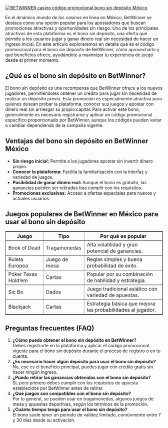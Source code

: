 [![BETWINNER casino código promocional bono sin depósito México](https://123-caf.pages.dev/gitsignup.png)](https://vrmoo.ru/Bt82HjjY)

<p>En el dinámico mundo de los casinos en línea en México, BetWinner se destaca como una opción popular para los apostadores que buscan promociones atractivas y oportunidades sin riesgo. Uno de los principales atractivos de esta plataforma es el bono sin depósito, una oferta que permite a los usuarios jugar y ganar dinero real sin necesidad de hacer un ingreso inicial. En este artículo exploraremos en detalle qué es el código promocional para el bono sin depósito de BetWinner, cómo aprovecharlo y qué beneficios ofrece, ayudándote a maximizar tu experiencia de juego desde el primer momento.</p>  <h2>¿Qué es el bono sin depósito en BetWinner?</h2> <p>El bono sin depósito es una recompensa que BetWinner ofrece a los nuevos jugadores, permitiéndoles obtener un crédito para jugar sin necesidad de realizar un depósito previo. Esta promoción es especialmente atractiva para quienes desean probar la plataforma, conocer sus juegos y apostar con dinero real sin arriesgar su propio capital. Para activar este bono, generalmente es necesario registrarse y aplicar un código promocional específico proporcionado por BetWinner, aunque los códigos pueden variar o cambiar dependiendo de la campaña vigente.</p>  <h2>Ventajas del bono sin depósito en BetWinner México</h2> <ul>   <li><strong>Sin riesgo inicial:</strong> Permite a los jugadores apostar sin invertir dinero propio.</li>   <li><strong>Conocer la plataforma:</strong> Facilita la familiarización con la interfaz y variedad de juegos.</li>   <li><strong>Posibilidad de ganar dinero real:</strong> Aunque el bono es gratuito, las ganancias pueden ser retiradas tras cumplir con los requisitos.</li>   <li><strong>Promociones exclusivas:</strong> Acceso a ofertas especiales para nuevos y actuales usuarios.</li> </ul>  <h2>Juegos populares de BetWinner en México para usar el bono sin depósito</h2> <table border="1" cellspacing="0" cellpadding="8" style="border-collapse: collapse; width: 100%;">   <thead>     <tr>       <th>Juego</th>       <th>Tipo</th>       <th>Por qué es popular</th>     </tr>   </thead>   <tbody>     <tr>       <td>Book of Dead</td>       <td>Tragamonedas</td>       <td>Alta volatilidad y gran potencial de ganancias.</td>     </tr>     <tr>       <td>Ruleta Europea</td>       <td>Juego de mesa</td>       <td>Reglas simples y buena probabilidad de éxito.</td>     </tr>     <tr>       <td>Póker Texas Hold’em</td>       <td>Cartas</td>       <td>Popular por su combinación de habilidad y estrategia.</td>     </tr>     <tr>       <td>Sic Bo</td>       <td>Dados</td>       <td>Juego tradicional asiático con variedad de apuestas.</td>     </tr>     <tr>       <td>Blackjack</td>       <td>Cartas</td>       <td>Estrategia básica que mejora las probabilidades al jugador.</td>     </tr>   </tbody> </table>  <h2>Preguntas frecuentes (FAQ)</h2> <ol>   <li><strong>¿Cómo puedo obtener el bono sin depósito en BetWinner?</strong><br>Debes registrarte en la plataforma y aplicar el código promocional vigente para el bono sin depósito durante el proceso de registro o en tu cuenta.</li>   <li><strong>¿Es necesario hacer algún depósito para usar el bono sin depósito?</strong><br>No, ese es el beneficio principal, puedes jugar con crédito gratis sin hacer ningún ingreso.</li>   <li><strong>¿Puedo retirar las ganancias obtenidas con el bono sin depósito?</strong><br>Sí, pero primero debes cumplir con los requisitos de apuesta establecidos por BetWinner antes de retirar.</li>   <li><strong>¿Qué juegos son compatibles con el bono sin depósito?</strong><br>Por lo general, se pueden usar en tragamonedas, algunos juegos de mesa y apuestas deportivas, según los términos de la promoción.</li>   <li><strong>¿Cuánto tiempo tengo para usar el bono sin depósito?</strong><br>El bono suele tener un período de validez limitado, comúnmente entre 7 y 30 días desde su activación.</li> </ol>